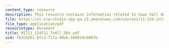 ```yaml
---
content_type: resource
description: This resource contains information related to town hall debate.
file: https://ol-ocw-studio-app-qa.s3.amazonaws.com/courses/11-124-introduction-to-education-looking-forward-and-looking-back-on-education-fall-2011/fb3cb261bfc3717a98ab500019c6097b_MIT11_124F11_TnHll_Dbt.pdf
file_type: application/pdf
resourcetype: Document
title: MIT11_124F11_TnHll_Dbt.pdf
uid: fb3cb261-bfc3-717a-98ab-500019c6097b
---
```

